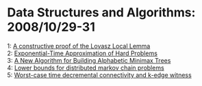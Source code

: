 # Data Structures and Algorithms: 2008/10/29-31  
1: [A constructive proof of the Lovasz Local Lemma](https://doi.org/10.48550/arXiv.0810.4812)  
2: [Exponential-Time Approximation of Hard Problems](https://doi.org/10.48550/arXiv.0810.4934)  
3: [A New Algorithm for Building Alphabetic Minimax Trees](https://doi.org/10.48550/arXiv.0810.5064)  
4: [Lower bounds for distributed markov chain problems](https://doi.org/10.48550/arXiv.0810.5263)  
5: [Worst-case time decremental connectivity and k-edge witness](https://doi.org/10.48550/arXiv.0810.5477)  